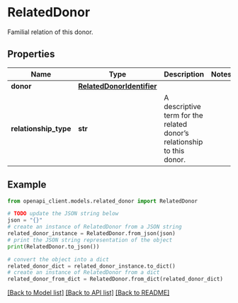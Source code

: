 # RelatedDonor

Familial relation of this donor.

## Properties

Name | Type | Description | Notes
------------ | ------------- | ------------- | -------------
**donor** | [**RelatedDonorIdentifier**](RelatedDonorIdentifier.md) |  | 
**relationship_type** | **str** | A descriptive term for the related donor’s relationship to this donor. | 

## Example

```python
from openapi_client.models.related_donor import RelatedDonor

# TODO update the JSON string below
json = "{}"
# create an instance of RelatedDonor from a JSON string
related_donor_instance = RelatedDonor.from_json(json)
# print the JSON string representation of the object
print(RelatedDonor.to_json())

# convert the object into a dict
related_donor_dict = related_donor_instance.to_dict()
# create an instance of RelatedDonor from a dict
related_donor_from_dict = RelatedDonor.from_dict(related_donor_dict)
```
[[Back to Model list]](../README.md#documentation-for-models) [[Back to API list]](../README.md#documentation-for-api-endpoints) [[Back to README]](../README.md)


